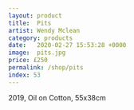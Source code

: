 ```yaml
---
layout: product
title:  Pits
artist: Wendy Mclean
category: products
date:   2020-02-27 15:53:28 +0000
image:  pits.jpg
price: £250
permalink: /shop/pits
index: 53
---
```

2019, Oil on Cotton, 55x38cm

